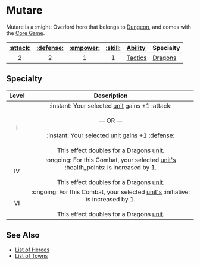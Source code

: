 # Mutare

Mutare is a :might: Overlord hero that belongs to [Dungeon](../towns/dungeon.md), and comes with the [Core Game](../content.md).

| [:attack:](../statistics/attack.md) | [:defense:](../statistics/defense.md) | [:empower:](../statistics/power.md) | [:skill:](../statistics/knowledge.md) | [Ability](../abilities/index.md) | Specialty |
| :---: | :---: | :---: | :---: | :--- | :--- |
| 2 | 2 | 1 | 1 | [Tactics](../abilities/tactics.md) | [Dragons](#specialty) |


## Specialty

| Level | Description |
| :---: | :---: |
| Ⅰ | :instant: Your selected [unit](../units/index.md) gains +1 :attack:<br><br>— OR —<br><br>:instant: Your selected [unit](../units/index.md) gains +1 :defense:<br><br>This effect doubles for a Dragons [unit](../units/index.md). |
| Ⅳ | :ongoing: For this Combat, your selected [unit's](../units/index.md) :health_points: is increased by 1.<br><br>This effect doubles for a Dragons [unit](../units/index.md). |
| Ⅵ | :ongoing: For this Combat, your selected [unit's](../units/index.md) :initiative: is increased by 1.<br><br>This effect doubles for a Dragons [unit](../units/index.md). |


## See Also

- [List of Heroes](index.md)
- [List of Towns](../towns/index.md)